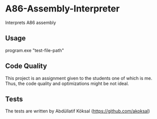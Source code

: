 # A86-Assembly-Interpreter
Interprets A86 assembly

## Usage
program.exe "test-file-path"

## Code Quality
This project is an assignment given to the students one of which is me. Thus, the code quality and optimizations might be not ideal.

## Tests
The tests are written by Abdüllatif Köksal (https://github.com/akoksal)
